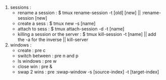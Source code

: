 1. sessions :
    * rename a session :  $ tmux rename-session -t [old] [new]  || :rename-session [new]
    * create a sess    :  $ tmux new -s [name]
    * attach to sess   : $ tmux attach-session -d -t [name]
    * killing a session or the server :  $ tmux kill-session -t [name] || add the -a for the inverse || kill-server
2. windows :
    * create : pre c
    * switch between : pre n and p
    * ls windows : pre w
    * close win : pre &
    * swap 2 wins : pre :swap-window -s [source-index] -t [target-index]

